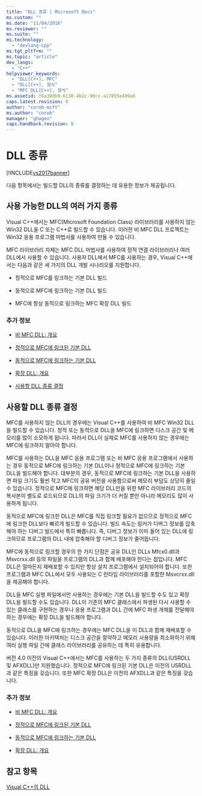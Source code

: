 ```yaml
---
title: "DLL 종류 | Microsoft Docs"
ms.custom: ""
ms.date: "11/04/2016"
ms.reviewer: ""
ms.suite: ""
ms.technology: 
  - "devlang-cpp"
ms.tgt_pltfrm: ""
ms.topic: "article"
dev_langs: 
  - "C++"
helpviewer_keywords: 
  - "DLL[C++], MFC"
  - "DLL[C++], 형식"
  - "MFC DLL[C++], 형식"
ms.assetid: f6a30db9-6138-4b2c-90cc-a17855e499a6
caps.latest.revision: 8
author: "corob-msft"
ms.author: "corob"
manager: "ghogen"
caps.handback.revision: 8
---
```

# DLL 종류
[!INCLUDE[vs2017banner](../assembler/inline/includes/vs2017banner.md)]

다음 항목에서는 빌드할 DLL의 종류를 결정하는 데 유용한 정보가 제공됩니다.  
  
##  <a name="_core_the_different_kinds_of_dlls_available_with_visual_c.2b2b"></a> 사용 가능한 DLL의 여러 가지 종류  
 Visual C\+\+에서는 MFC\(Microsoft Foundation Class\) 라이브러리를 사용하지 않는 Win32 DLL을 C 또는 C\+\+로 빌드할 수 있습니다.  이러한 비 MFC DLL 프로젝트는 Win32 응용 프로그램 마법사를 사용하여 만들 수 있습니다.  
  
 MFC 라이브러리 자체는 MFC DLL 마법사를 사용하여 정적 연결 라이브러리나 여러 DLL에서 사용할 수 있습니다.  사용자 DLL에서 MFC를 사용하는 경우, Visual C\+\+에서는 다음과 같은 세 가지의 DLL 개발 시나리오를 지원합니다.  
  
-   정적으로 MFC를 링크하는 기본 DLL 빌드  
  
-   동적으로 MFC에 링크하는 기본 DLL 빌드  
  
-   MFC에 항상 동적으로 링크하는 MFC 확장 DLL 빌드  
  
### 추가 정보  
  
-   [비 MFC DLL: 개요](../build/non-mfc-dlls-overview.md)  
  
-   [정적으로 MFC에 링크된 기본 DLL](../build/regular-dlls-statically-linked-to-mfc.md)  
  
-   [동적으로 MFC에 링크하는 기본 DLL](../build/regular-dlls-dynamically-linked-to-mfc.md)  
  
-   [확장 DLL: 개요](../build/extension-dlls-overview.md)  
  
-   [사용할 DLL 종류 결정](#_core_which_kind_of_dll_to_use)  
  
##  <a name="_core_which_kind_of_dll_to_use"></a> 사용할 DLL 종류 결정  
 MFC를 사용하지 않는 DLL의 경우에는 Visual C\+\+를 사용하여 비 MFC Win32 DLL을 빌드할 수 있습니다.  정적 또는 동적으로 DLL을 MFC에 링크하면 디스크 공간 및 메모리를 많이 소모하게 됩니다.  따라서 DLL이 실제로 MFC를 사용하지 않는 경우에는 MFC에 링크하지 말아야 합니다.  
  
 MFC를 사용하는 DLL을 MFC 응용 프로그램 또는 비 MFC 응용 프로그램에서 사용하는 경우 동적으로 MFC에 링크하는 기본 DLL이나 정적으로 MFC에 링크하는 기본 DLL을 빌드해야 합니다.  대부분의 경우, 동적으로 MFC에 링크하는 기본 DLL을 사용하면 파일 크기도 훨씬 작고 MFC의 공유 버전을 사용함으로써 메모리 부담도 상당히 줄일 수 있습니다.  정적으로 MFC에 링크하면 해당 DLL만을 위한 MFC 라이브러리 코드의 복사본이 별도로 로드되므로 DLL의 파일 크기가 더 커질 뿐만 아니라 메모리도 많이 사용하게 됩니다.  
  
 동적으로 MFC에 링크한 DLL은 MFC를 직접 링크할 필요가 없으므로 정적으로 MFC에 링크한 DLL보다 빠르게 빌드할 수 있습니다.  빌드 속도는 링커가 디버그 정보를 압축해야 하는 디버그 빌드에서 특히 빠릅니다.  즉, 디버그 정보가 이미 들어 있는 DLL에 링크하므로 프로그램의 DLL 내에 압축해야 할 디버그 정보가 줄어듭니다.  
  
 MFC에 동적으로 링크할 경우의 한 가지 단점은 공유 DLL인 DLLs Mfcx0.dll과 Msvcrxx.dll 등의 파일을 프로그램의 DLL과 함께 배포해야 한다는 점입니다.  MFC DLL은 얼마든지 재배포할 수 있지만 항상 설치 프로그램에서 설치되어야 합니다.  또한 프로그램과 MFC DLL에서 모두 사용되는 C 런타임 라이브러리를 포함한 Msvcrxx.dll을 제공해야 합니다.  
  
 DLL을 MFC 실행 파일에서만 사용하는 경우에는 기본 DLL을 빌드할 수도 있고 확장 DLL을 빌드할 수도 있습니다.  DLL이 기존의 MFC 클래스에서 파생된 다시 사용할 수 있는 클래스를 구현하는 경우나 응용 프로그램과 DLL 간에 MFC 파생 개체를 전달해야 하는 경우에는 확장 DLL을 빌드해야 합니다.  
  
 동적으로 DLL을 MFC에 링크하는 경우에는 MFC DLL을 이 DLL과 함께 재배포할 수 있습니다.  이러한 아키텍처는 디스크 공간을 절약하고 메모리 사용량을 최소화하기 위해 여러 실행 파일 간에 클래스 라이브러리를 공유하는 데 특히 유용합니다.  
  
 버전 4.0 이전의 Visual C\+\+에서는 MFC를 사용하는 두 가지 종류의 DLL\(USRDLL 및 AFXDLL\)만 지원했습니다.  정적으로 MFC에 링크된 기본 DLL은 이전의 USRDLL과 같은 특징을 갖습니다.  또한 MFC 확장 DLL은 이전의 AFXDLL과 같은 특징을 갖습니다.  
  
### 추가 정보  
  
-   [비 MFC DLL: 개요](../build/non-mfc-dlls-overview.md)  
  
-   [정적으로 MFC에 링크된 기본 DLL](../build/regular-dlls-statically-linked-to-mfc.md)  
  
-   [동적으로 MFC에 링크하는 기본 DLL](../build/regular-dlls-dynamically-linked-to-mfc.md)  
  
-   [확장 DLL: 개요](../build/extension-dlls-overview.md)  
  
## 참고 항목  
 [Visual C\+\+의 DLL](../build/dlls-in-visual-cpp.md)